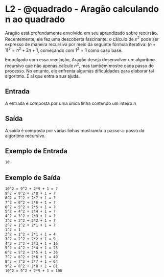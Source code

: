 # L2 - @quadrado - Aragão calculando n ao quadrado

Aragão está profundamente envolvido em seu aprendizado sobre recursão. Recentemente, ele fez uma descoberta fascinante: o cálculo de $n^2$ pode ser expresso de maneira recursiva por meio da seguinte fórmula iterativa: $(n+1)^2 = n^2 + 2n + 1$, começando com $1^2 = 1$ como caso base.

Empolgado com essa revelação, Aragão deseja desenvolver um algoritmo recursivo que não apenas calcule $n^2$, mas também mostre cada passo do processo. No entanto, ele enfrenta algumas dificuldades para elaborar tal algoritmo. É aí que entra a sua ajuda.

## Entrada

A entrada é composta por uma única linha contendo um inteiro $n$

## Saída

A saída é composta por várias linhas mostrando o passo-a-passo do algoritmo recursivo.

## Exemplo de Entrada

```txt
10
```

## Exemplo de Saída

```txt
10^2 = 9^2 + 2*9 + 1 = ?
9^2 = 8^2 + 2*8 + 1 = ?
8^2 = 7^2 + 2*7 + 1 = ?
7^2 = 6^2 + 2*6 + 1 = ?
6^2 = 5^2 + 2*5 + 1 = ?
5^2 = 4^2 + 2*4 + 1 = ?
4^2 = 3^2 + 2*3 + 1 = ?
3^2 = 2^2 + 2*2 + 1 = ?
2^2 = 1^2 + 2*1 + 1 = ?
1^2 = 1
2^2 = 1^2 + 2*1 + 1 = 4
3^2 = 2^2 + 2*2 + 1 = 9
4^2 = 3^2 + 2*3 + 1 = 16
5^2 = 4^2 + 2*4 + 1 = 25
6^2 = 5^2 + 2*5 + 1 = 36
7^2 = 6^2 + 2*6 + 1 = 49
8^2 = 7^2 + 2*7 + 1 = 64
9^2 = 8^2 + 2*8 + 1 = 81
10^2 = 9^2 + 2*9 + 1 = 100
```
